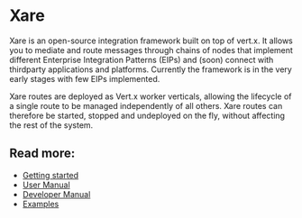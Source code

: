 # Xare

Xare is an open-source integration framework built on top of vert.x. It allows you to mediate and route messages through chains of nodes that implement different Enterprise Integration Patterns (EIPs) and (soon) connect with thirdparty applications and platforms. 
Currently the framework is in the very early stages with few EIPs implemented.

Xare routes are deployed as Vert.x worker verticals, allowing the lifecycle of a single route to be managed independently of all others. Xare routes can therefore be started, stopped and undeployed on the fly, without affecting the rest of the system. 


## Read more:
* [Getting started](docs/getting_started.md)
* [User Manual](doc/user_manual.md)
* [Developer Manual](docs/dev_manual.md)
* [Examples](docs/examples.md)

